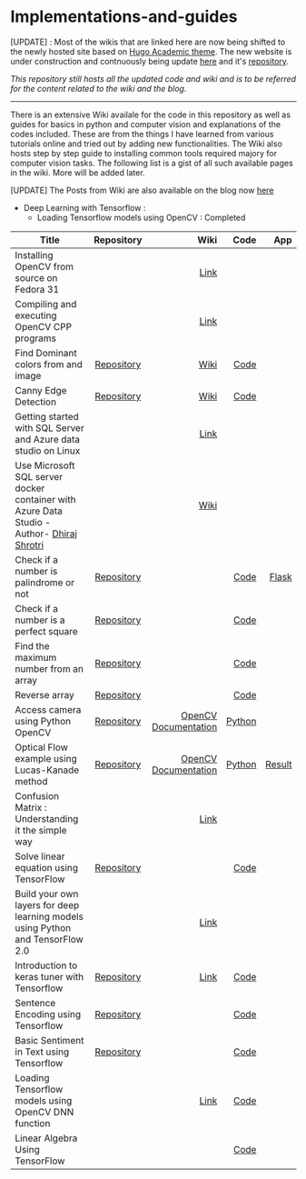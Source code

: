 # Implementations-and-guides

[UPDATE] :
Most of the wikis that are linked here are now being shifted to the newly hosted site based on [Hugo Academic theme](https://sourcethemes.com/academic/docs/). The new website is under construction and contnuously being update [here](https://ashwin-phadke.github.io) and it's [repository](https://github.com/ashwin-phadke/ashwin-phadke.github.io). 

*This repository still hosts all the updated code and wiki and is to be referred for the content related to the wiki and the blog.*

______________________________________________________________________________________________________________________


There is an extensive Wiki availale for the code in this repository as well as guides for basics in python and computer vision and explanations of the codes included. These are from the things I have learned from various tutorials online and tried out by adding new functionalities.
The Wiki also hosts step by step guide to installing common tools required majory for computer vision tasks. The following list is a gist of all such available pages in the wiki.
More will be added later.

[UPDATE] The Posts from Wiki are also available on the blog now [here](https://ashwin-phadke.github.io)



* Deep Learning with Tensorflow :
  * Loading Tensorflow models using OpenCV : Completed

| Title   |      Repository      |  Wiki | Code | App|
|----------|:-------------:|------:|------:|------:|
| Installing OpenCV from source on Fedora 31 |   | [Link](https://ashwin-phadke.github.io/post/install-opencv/) | |
| Compiling and executing OpenCV CPP programs |       |   [Link](https://ashwin-phadke.github.io/post/compile-cpp-program-opencv/)|||
| Find Dominant colors from and image | [Repository](https://github.com/ashwin-phadke/implementations-and-guides)  |    [Wiki](https://github.com/ashwin-phadke/implementations-and-guides/wiki/Finding-dominant-color-in-an-image(CPP-and-Python)-with-Flask#finding-dominant-color-in-an-image) |[Code](https://github.com/ashwin-phadke/implementations-and-guides/tree/master/find_dominant_color) |
|Canny Edge Detection|[Repository](https://github.com/ashwin-phadke/implementations-and-guides/) |[Wiki](https://github.com/ashwin-phadke/implementations-and-guides/wiki/Canny-Edge-detection)|[Code](https://github.com/ashwin-phadke/implementations-and-guides/tree/master/canny_edge_detection) |
|Getting started with SQL Server and Azure data studio on Linux ||[Link](https://ashwin-phadke.github.io/post/my-article-name/)||
|Use Microsoft SQL server docker container with Azure Data Studio -Author- [Dhiraj Shrotri](https://github.com/dhirajshrotri)||[Wiki](https://github.com/ashwin-phadke/implementations-and-guides/wiki/Use-Microsoft-SQL-server-docker-container-with-Azure-Data-Studio)|
|Check if a number is palindrome or not|[Repository](https://github.com/ashwin-phadke/implementations-and-guides/tree/master/programming_basics_in_python)||[Code](https://github.com/ashwin-phadke/implementations-and-guides/blob/master/programming_basics_in_python/palindrome_check.py) |  [Flask](https://github.com/ashwin-phadke/implementations-and-guides/tree/master/programming_basics_in_python/paliindrome_checker) |
|Check if a number is a perfect square |[Repository](https://github.com/ashwin-phadke/implementations-and-guides/tree/master/programming_basics_in_python)||[Code](https://github.com/ashwin-phadke/implementations-and-guides/blob/master/programming_basics_in_python/perfect_Square.py)|
|Find the maximum number from an array|[Repository](https://github.com/ashwin-phadke/implementations-and-guides/tree/master/programming_basics_in_python)||[Code](https://github.com/ashwin-phadke/implementations-and-guides/blob/master/programming_basics_in_python/max_element_of_array.py)|
|Reverse array|[Repository](https://github.com/ashwin-phadke/implementations-and-guides/tree/master/programming_basics_in_python)||[Code](https://github.com/ashwin-phadke/implementations-and-guides/blob/a269fc5824fc87ca521c78bac872364a459e0d9f/programming_basics_in_python/reverse_array.py)||
| Access camera using Python OpenCV|[Repository](https://github.com/ashwin-phadke/implementations-and-guides/tree/master/computer_vision_using_opencv)|[OpenCV Documentation](https://docs.opencv.org/)|[Python](https://github.com/ashwin-phadke/implementations-and-guides/blob/master/computer_vision_using_opencv/access_camera.py)||
| Optical Flow example using Lucas-Kanade method|[Repository](https://github.com/ashwin-phadke/implementations-and-guides/tree/master/computer_vision_using_opencv)|[OpenCV Documentation](https://docs.opencv.org/)|[Python](https://github.com/ashwin-phadke/implementations-and-guides/blob/master/computer_vision_using_opencv/optical_flow.py)|[Result](https://github.com/ashwin-phadke/implementations-and-guides/blob/master/computer_vision_using_opencv/output.gif)|
|Confusion Matrix : Understanding it the simple way||[Link](https://ashwin-phadke.github.io/post/ml-dl-confusion-matrix/)|||
|Solve linear equation using TensorFlow|[Repository](https://github.com/ashwin-phadke/implementations-and-guides)||[Code](https://github.com/ashwin-phadke/implementations-and-guides/blob/master/Deep%20Learning%20with%20TensorFlow/build_custom_tf_model.ipynb)|
|Build your own layers for deep learning models using Python and TensorFlow 2.0||[Link](https://ashwin-phadke.github.io/post/build-layers-tf-python/)|||
|Introduction to keras tuner with Tensorflow|[Repository](https://github.com/ashwin-phadke/implementations-and-guides/blob/master/Deep%20Learning%20with%20TensorFlow/)| [Link](https://ashwin-phadke.github.io/talk/keras-tuner-with-tensorflow/)| [Code](https://github.com/ashwin-phadke/implementations-and-guides/blob/master/Deep%20Learning%20with%20TensorFlow/Introduction_to_Keras_Tuner_with_TensorFlow.ipynb)||
|Sentence Encoding using Tensorflow|[Repository](https://github.com/ashwin-phadke/implementations-and-guides/blob/master/Deep%20Learning%20with%20TensorFlow/)||[Code](https://github.com/ashwin-phadke/implementations-and-guides/blob/master/Deep%20Learning%20with%20TensorFlow/Sentence_Encoding_Using_Tensorflow.ipynb)||
|Basic Sentiment in Text using Tensorflow|[Repository](https://github.com/ashwin-phadke/implementations-and-guides/blob/master/Deep%20Learning%20with%20TensorFlow/)||[Code](https://github.com/ashwin-phadke/implementations-and-guides/blob/master/Deep%20Learning%20with%20TensorFlow/Basic_sentiment)
|Loading Tensorflow models using OpenCV DNN function||[Link](https://ashwin-phadke.github.io/post/load-tensorflow-models-using-opencv/)|[Code](https://ashwin-phadke.github.io/opencvtftutorial.zip)
|Linear Algebra Using TensorFlow|||[Code](https://github.com/ashwin-phadke/implementations-and-guides/blob/master/Deep%20Learning%20with%20TensorFlow/Linear_Algebra_using_TensorFlow.ipynb)
